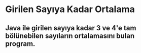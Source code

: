 # Girilen Sayıya Kadar Ortalama

## Java ile girilen sayıya kadar 3 ve 4'e tam bölünebilen sayıların ortalamasını bulan program.